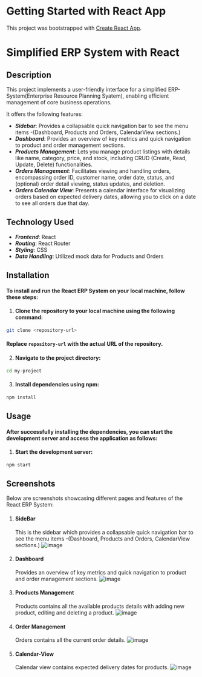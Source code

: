 # Getting Started with React App

This project was bootstrapped with [Create React App](https://github.com/facebook/create-react-app).

# Simplified ERP System with React

## Description
This project implements a user-friendly interface for a simplified ERP-System(Enterprise Resource Planning Syatem), enabling efficient management of core business operations. 

It offers the following features:

* ***Sidebar***: Provides a collapsable quick navigation bar to see the menu items -(Dashboard, Products and Orders, CalendarView sections.) 
* ***Dashboard***: Provides an overview of key metrics and quick navigation to product and order management sections.
* ***Products Management***: Lets you manage product listings with details like name, category, price, and stock, including CRUD (Create, Read, Update, Delete) functionalities.
* ***Orders Management***: Facilitates viewing and handling orders, encompassing order ID, customer name, order date, status, and (optional) order detail viewing, status updates, and deletion.
* ***Orders Calendar View***: Presents a calendar interface for visualizing orders based on expected delivery dates, allowing you to click on a date to see all orders due that day.


## Technology Used
* ***Frontend***: React
* ***Routing***: React Router
* ***Styling***: CSS
* ***Data Handling***: Utilized mock data for Products and Orders

## Installation
#### To install and run the React ERP System on your local machine, follow these steps:
1. #### Clone the repository to your local machine using the following command:
```bash
git clone <repository-url>
```
#### Replace ```repository-url``` with the actual URL of the repository.

2. #### Navigate to the project directory:
```bash
cd my-project
```

3. #### Install dependencies using npm:
```bash
npm install
```
## Usage
#### After successfully installing the dependencies, you can start the development server and access the application as follows:

1. #### Start the development server:
```bash
npm start
```

## Screenshots
Below are screenshots showcasing different pages and features of the React ERP System:

1. #### SideBar

   This is the sidebar which provides a collapsable quick navigation bar to see the menu items -(Dashboard, Products and Orders, CalendarView sections.) 
   ![image](https://github.com/Gangerr/my-erp/assets/138370201/06218e98-76fe-448a-9cc6-05b218faa1cb)


2. #### Dashboard

   Provides an overview of key metrics and quick navigation to product and order management sections.
   ![image](https://github.com/Gangerr/my-erp/assets/138370201/c241a711-96a7-4af2-be7e-a016c4c25ae3)


2. #### Products Management

   Products contains all the available products details with adding new product, editing and deleting a product.
   ![image](https://github.com/Gangerr/my-erp/assets/138370201/2e35a175-9f94-4748-97ae-d2010124e58e)



3. #### Order Management

   Orders contains all the current order details.
   ![image](https://github.com/Gangerr/my-erp/assets/138370201/9920f40c-985b-4bd7-a50f-3b9f82c8a9e4)



4. #### Calendar-View

   Calendar view contains expected delivery dates for products. 
   ![image](https://github.com/Gangerr/my-erp/assets/138370201/f1e05bd8-23fc-4104-92be-5584a3e87a05)





